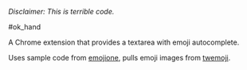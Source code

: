 _Disclaimer: This is terrible code._

#ok_hand

A Chrome extension that provides a textarea with emoji autocomplete.

Uses sample code from [emojione](http://git.emojione.com/demos/autocomplete.html),
pulls emoji images from [twemoji](https://github.com/twitter/twemoji).

